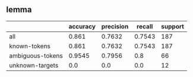 
## lemma

|                  | accuracy | precision | recall | support |
|------------------|----------|-----------|--------|---------|
| all              | 0.861    | 0.7632    | 0.7543 | 187     |
| known-tokens     | 0.861    | 0.7632    | 0.7543 | 187     |
| ambiguous-tokens | 0.9545   | 0.7956    | 0.8    | 66      |
| unknown-targets  | 0.0      | 0.0       | 0.0    | 12      |

